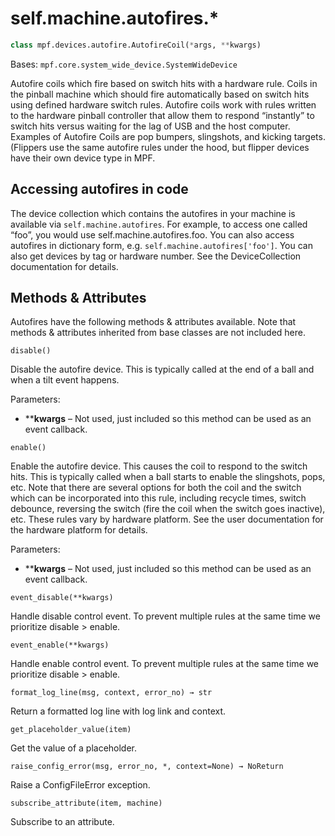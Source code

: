 
# self.machine.autofires.*

``` python
class mpf.devices.autofire.AutofireCoil(*args, **kwargs)
```

Bases: `mpf.core.system_wide_device.SystemWideDevice`

Autofire coils which fire based on switch hits with a hardware rule. Coils in the pinball machine which should fire automatically based on switch hits using defined hardware switch rules. Autofire coils work with rules written to the hardware pinball controller that allow them to respond “instantly” to switch hits versus waiting for the lag of USB and the host computer. Examples of Autofire Coils are pop bumpers, slingshots, and kicking targets. (Flippers use the same autofire rules under the hood, but flipper devices have their own device type in MPF.

## Accessing autofires in code

The device collection which contains the autofires in your machine is available via `self.machine.autofires`. For example, to access one called “foo”, you would use self.machine.autofires.foo. You can also access autofires in dictionary form, e.g. `self.machine.autofires['foo']`. You can also get devices by tag or hardware number. See the DeviceCollection documentation for details.

## Methods & Attributes

Autofires have the following methods & attributes available. Note that methods & attributes inherited from base classes are not included here.

`disable()`

Disable the autofire device. This is typically called at the end of a ball and when a tilt event happens.

Parameters:

* ****kwargs** – Not used, just included so this method can be used as an event callback.

`enable()`

Enable the autofire device. This causes the coil to respond to the switch hits. This is typically called when a ball starts to enable the slingshots, pops, etc. Note that there are several options for both the coil and the switch which can be incorporated into this rule, including recycle times, switch debounce, reversing the switch (fire the coil when the switch goes inactive), etc. These rules vary by hardware platform. See the user documentation for the hardware platform for details.

Parameters:

* ****kwargs** – Not used, just included so this method can be used as an event callback.

`event_disable(**kwargs)`

Handle disable control event. To prevent multiple rules at the same time we prioritize disable > enable.

`event_enable(**kwargs)`

Handle enable control event. To prevent multiple rules at the same time we prioritize disable > enable.

`format_log_line(msg, context, error_no) → str`

Return a formatted log line with log link and context.

`get_placeholder_value(item)`

Get the value of a placeholder.

`raise_config_error(msg, error_no, *, context=None) → NoReturn`

Raise a ConfigFileError exception.

`subscribe_attribute(item, machine)`

Subscribe to an attribute.
